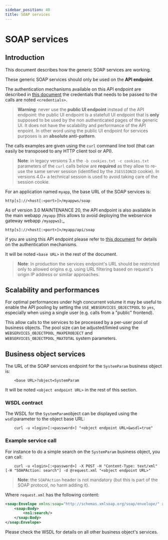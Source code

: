 ```yaml
---
sidebar_position: 40
title: SOAP services
---
```


SOAP services
=============

Introduction
------------

This document describes how the generic SOAP services are working.

These generic SOAP services should only be used on the **API endpoint**.

The authentication mechanisms available on this API endpoint are described in [this document](/documentation/integration/webservices/services-auth)
the credentials that needs to be passed to the calls are noted `<credentials>`.

> **Warning**: never use the **public UI endpoint** instead of the API endpoint: the public UI endpoint
> is a statefull UI endpoint that is **only** supposed to be used by the non authenticated pages of the generic UI.
> It does not have the scalability and performance of the API enpoint.
> In other word using the public UI endpoint for services purposes is an **absolute anti-pattern**.

The calls examples are given using the `curl` command line tool
(that can easily be transposed to any HTTP client tool or API).

> **Note**: in legacy versions 3.x the `-b cookies.txt -c cookies.txt` parameters of the `curl` calls below are **required**
> as they allow to re-use the same server session (identified by the `JSESSIONID` cookie).
> In versions 4.0+ a technical session is used to avoid taking care of the session cookie.

For an application named `myapp`, the base URL of the SOAP services is:
```
http[s]://<host[:<port>]>/myappws/soap
```
As of version 3.0 MAINTENANCE 20, the API endpoint is also available in the main webapp `/myapp` (this allows to avoid deploying the webservice gateway webapp `/myappws`):_
```
http[s]://<host[:<port>]>/myapp/api/soap
```
if you are using this API endpoint please refer to [this document](/documentation/integration/webservices/services-auth) for details on the authentication mechanisms.

It will be noted `<base URL>` in the rest of the document.

> **Note**: In production the services endpoint's URL should be restricted only to allowed origins e.g. using URL filtering based on request's origin IP address or similar approaches.

Scalability and performances
----------------------------

For optimal performances under high concurrent volume it may be useful to enable the API pooling by setting the `USE_WEBSERVICES_OBJECTPOOL` to `yes`, especially
when using a single user (e.g. calls from a "public" frontend).

This allow calls to the services to be processed by a per-user pool of business objects.
The pool size can be adjusted/limied using the `WEBSERVICES_OBJECTPOOL_MAXPEROBJECT`  and `WEBSERVICES_OBJECTPOOL_MAXTOTAL` system parameters.

Business object services
------------------------

The URL of the SOAP services endpoint for the `SystemParam` business object is:
```
	<base URL>?object=SystemParam
```
It will be noted `<object endpoint URL>` in the rest of this section.

### WSDL contract

The WSDL for the `SystemParam`object can be displayed using the `wsdl`parameter to the object base URL:
```
	curl -u <login>[:<password>] "<object endpoint URL>&wsdl=true"
```
### Example service call

For instance to do a simple search on the `SystemParam` business object, you can call:
```
	curl -u <login>[:<password>] -X POST -H "Content-Type: text/xml" [-H "SOAPAction: search"] -d @request.xml "<object endpoint URL>"
```
> **Note**: the `SOAPAction` header is not mandatory (but this is part of the SOAP protocol, no harm adding it).

Where `request.xml` has the following content:

```xml
<soap:Envelope xmlns:soap="http://schemas.xmlsoap.org/soap/envelope/" xmlns:ns1="http://myapp/SystemParam">
	<soap:Body>
		<ns1:search/>
	</soap:Body>
</soap:Envelope>
```

Please check the WSDL for details on all other business object's services.
